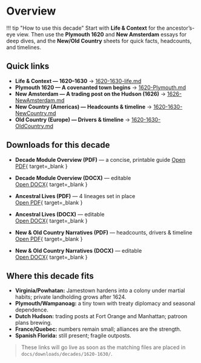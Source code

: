 # Overview

!!! tip "How to use this decade"
    Start with **Life & Context** for the ancestor’s-eye view. Then use the **Plymouth 1620** and **New Amsterdam** essays for deep dives, and the **New/Old Country** sheets for quick facts, headcounts, and timelines.

## Quick links

- **Life & Context — 1620–1630** → [1620-1630-life.md](1620-1630-life.md)  
- **Plymouth 1620 — A covenanted town begins** → [1620-Plymouth.md](1620-Plymouth.md)  
- **New Amsterdam — A trading post on the Hudson (1626)** → [1626-NewAmsterdam.md](1626-NewAmsterdam.md)  
- **New Country (Americas) — Headcounts & timeline** → [1620-1630-NewCountry.md](1620-1630-NewCountry.md)  
- **Old Country (Europe) — Drivers & timeline** → [1620-1630-OldCountry.md](1620-1630-OldCountry.md)

## Downloads for this decade

- **Decade Module Overview (PDF)** — a concise, printable guide
  [Open PDF](../../downloads/decades/1620-1630/1620-1630-Decade-Module-Overview.pdf){ target=_blank }

- **Decade Module Overview (DOCX)** — editable  
  [Open DOCX](../../downloads/decades/1620-1630/1620-1630-Decade-Module-Overview.docx){ target=_blank }

- **Ancestral Lives (PDF)** — 4 lineages set in place  
  [Open PDF](../../downloads/decades/1620-1630/1620-1630-Ancestral-Lives.pdf){ target=_blank }

- **Ancestral Lives (DOCX)** — editable  
  [Open DOCX](../../downloads/decades/1620-1630/1620-1630-Ancestral-Lives.docx){ target=_blank }

- **New & Old Country Narratives (PDF)** — headcounts, drivers & timeline  
 [Open PDF](../../downloads/decades/1620-1630/1620-1630-New-and-Old-Country-Narratives.pdf){ target=_blank }

- **New & Old Country Narratives (DOCX)** — editable  
 [Open DOCX](../../downloads/decades/1620-1630/1620-1630-New-and-Old-Country-Narratives.docx){ target=_blank }

## Where this decade fits

- **Virginia/Powhatan:** Jamestown hardens into a colony under martial habits; private landholding grows after 1624.  
- **Plymouth/Wampanoag:** a tiny town with treaty diplomacy and seasonal dependence.  
- **Dutch Hudson:** trading posts at Fort Orange and Manhattan; patroon plans brewing.  
- **France/Quebec:** numbers remain small; alliances are the strength.  
- **Spanish Florida:** still present; fragile outposts.
  
> These links will go live as soon as the matching files are placed in `docs/downloads/decades/1620-1630/`.
